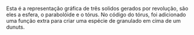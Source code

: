 Esta é a representação gráfica de três solidos gerados por revolução, são eles a esfera, o parabolóide e o tórus. 
No código do tórus, foi adicionado uma função extra para criar uma espécie de granulado em cima de um dunuts.
